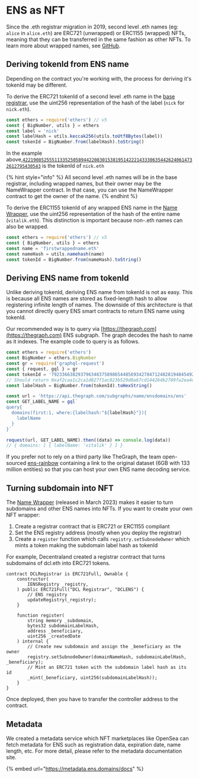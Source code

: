 # ENS as NFT

Since the .eth registrar migration in 2019, second level .eth names (eg: `alice` in `alice.eth`) are ERC721 (unwrapped) or ERC1155 (wrapped) NFTs, meaning that they can be transferred in the same fashion as other NFTs. To learn more about wrapped names, see [GitHub](https://github.com/ensdomains/ens-contracts/tree/master/contracts/wrapper).

## Deriving tokenId from ENS name

Depending on the contract you're working with, the process for deriving it's tokenId may be different.

To derive the ERC721 tokenId of a second level .eth name in the [base registrar](https://etherscan.io/address/0x57f1887a8BF19b14fC0dF6Fd9B2acc9Af147eA85), use the uint256 representation of the hash of the label (`nick` for `nick.eth`).

```javascript
const ethers = require('ethers') // v5
const { BigNumber, utils } = ethers
const label = 'nick'
const labelHash = utils.keccak256(utils.toUtf8Bytes(label))
const tokenId = BigNumber.from(labelHash).toString()
```

In the example above,[`42219085255511335250589442208301538195142221433306354426240614732612795430543`](https://opensea.io/assets/0x57f1887a8bf19b14fc0df6fd9b2acc9af147ea85/42219085255511335250589442208301538195142221433306354426240614732612795430543) is the tokenId of `nick.eth`

{% hint style="info" %}
All second level .eth names will be in the base registrar, including wrapped names, but their owner may be the NameWrapper contract. In that case, you can use the NameWrapper contract to get the owner of the name.
{% endhint %}

To derive the ERC1155 tokenId of any wrapped ENS name in the [Name Wrapper](https://etherscan.io/address/0xD4416b13d2b3a9aBae7AcD5D6C2BbDBE25686401), use the uint256 representation of the hash of the entire name (`vitalik.eth`). This distinction is important because non-.eth names can also be wrapped.

```javascript
const ethers = require('ethers') // v5
const { BigNumber, utils } = ethers
const name = 'firstwrappedname.eth'
const nameHash = utils.namehash(name)
const tokenId = BigNumber.from(nameHash).toString()
```

## Deriving ENS name from tokenId

Unlike deriving tokenId, deriving ENS name from tokenId is not as easy. This is because all ENS names are stored as fixed-length hash to allow registering infinite length of names. The downside of this architecture is that you cannot directly query ENS smart contracts to return ENS name using tokenId.

Our recommended way is to query via [https://thegraph.com](https://thegraph.com) ENS subgraph. The graph decodes the hash to name as it indexes. The example code to query is as follows.

```javascript
const ethers = require('ethers')
const BigNumber = ethers.BigNumber
const gr = require('graphql-request')
const { request, gql } = gr
const tokenId = '79233663829379634837589865448569342784712482819484549289560981379859480642508'
// Should return 0xaf2caa1c2ca1d027f1ac823b529d0a67cd144264b2789fa2ea4d63a67c7103cc
const labelHash = BigNumber.from(tokenId).toHexString()

const url = 'https://api.thegraph.com/subgraphs/name/ensdomains/ens'
const GET_LABEL_NAME = gql`
query{
  domains(first:1, where:{labelhash:"${labelHash}"}){
    labelName
  }
}`

request(url, GET_LABEL_NAME).then((data) => console.log(data))
// { domains: [ { labelName: 'vitalik' } ] }
```

If you prefer not to rely on a third party like TheGraph, the team open-sourced [ens-rainbow](https://github.com/graphprotocol/ens-rainbow) containing a link to the original dataset (6GB with 133 million entities) so that you can host your own ENS name decoding service.

## Turning subdomain into NFT

The [Name Wrapper](https://github.com/ensdomains/ens-contracts/tree/master/contracts/wrapper) (released in March 2023) makes it easier to turn subdomains and other ENS names into NFTs. If you want to create your own NFT wrapper:

1. Create a registrar contract that is ERC721 or ERC1155 compliant
2. Set the ENS registry address (mostly when you deploy the registrar)
3. Create a `register` function which calls `registry.setSubnodeOwner` which mints a token making the subdomain label hash as tokenId

For example, Decentraland created a registrar contract that turns subdomains of dcl.eth into ERC721 tokens.

```
contract DCLRegistrar is ERC721Full, Ownable {
    constructor(
        IENSRegistry _registry,
    ) public ERC721Full("DCL Registrar", "DCLENS") {
        // ENS registry
        updateRegistry(_registry);
    }

    function register(
        string memory _subdomain,
        bytes32 subdomainLabelHash,
        address _beneficiary,
        uint256 _createdDate
    ) internal {
        // Create new subdomain and assign the _beneficiary as the owner
        registry.setSubnodeOwner(domainNameHash, subdomainLabelHash, _beneficiary);
        // Mint an ERC721 token with the subdomain label hash as its id
        _mint(_beneficiary, uint256(subdomainLabelHash));
    }
}
```

Once deployed, then you have to transfer the controller address to the contract.

## Metadata

We created a metadata service which NFT marketplaces like OpenSea can fetch metadata for ENS such as registration data, expiration date, name length, etc. For more detail, please refer to the metadata documentation site.

{% embed url="https://metadata.ens.domains/docs" %}

